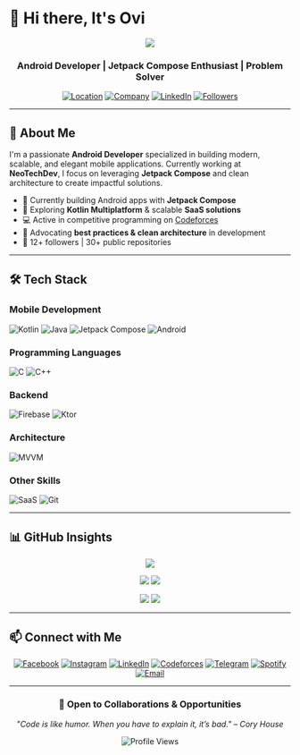 # 👋 Hi there, It's Ovi 

<p align="center">
  <a href="https://spotify-github-profile.kittinanx.com/api/view?uid=3ecyjf8ovycg1eev17eag63sq&redirect=true">
    <img src="https://spotify-github-profile.kittinanx.com/api/view?uid=3ecyjf8ovycg1eev17eag63sq&cover_image=true&theme=natemoo-re&show_offline=true&background_color=e01515&interchange=true&bar_color=53b14f&bar_color_cover=false">
  </a>
</p>

<div align="center">

### Android Developer | Jetpack Compose Enthusiast | Problem Solver  

[![Location](https://img.shields.io/badge/📍_Dhaka-blue)](https://github.com/oviii-001)  [![Company](https://img.shields.io/badge/💼_NeoTechDev-green)](https://github.com/oviii-001)  [![LinkedIn](https://img.shields.io/badge/LinkedIn-Connect-0077B5?style=flat&logo=linkedin)](https://www.linkedin.com/in/ismamovi)  [![Followers](https://img.shields.io/github/followers/oviii-001?label=Followers&style=social)](https://github.com/oviii-001?tab=followers)  

</div>

---

## 🚀 About Me  

I'm a passionate **Android Developer** specialized in building modern, scalable, and elegant mobile applications. Currently working at **NeoTechDev**, I focus on leveraging **Jetpack Compose** and clean architecture to create impactful solutions.  

- 🔭 Currently building Android apps with **Jetpack Compose**  
- 🌱 Exploring **Kotlin Multiplatform** & scalable **SaaS solutions**  
- 💻 Active in competitive programming on [Codeforces](https://codeforces.com/profile/ovi_001)  
- 🎯 Advocating **best practices & clean architecture** in development  
- 👥 12+ followers | 30+ public repositories  

---

## 🛠️ Tech Stack  

### Mobile Development  
![Kotlin](https://img.shields.io/badge/Kotlin-7F52FF?style=for-the-badge&logo=kotlin&logoColor=white)  ![Java](https://img.shields.io/badge/Java-ED8B00?style=for-the-badge&logo=openjdk&logoColor=white)  ![Jetpack Compose](https://img.shields.io/badge/Jetpack_Compose-4285F4?style=for-the-badge&logo=jetpack-compose&logoColor=white)  ![Android](https://img.shields.io/badge/Android-3DDC84?style=for-the-badge&logo=android&logoColor=white)  

### Programming Languages  
![C](https://img.shields.io/badge/C-00599C?style=for-the-badge&logo=c&logoColor=white)  ![C++](https://img.shields.io/badge/C++-00599C?style=for-the-badge&logo=c%2B%2B&logoColor=white)  

### Backend
![Firebase](https://img.shields.io/badge/Firebase-FFCA28?logo=firebase&logoColor=black) 
![Ktor](https://img.shields.io/badge/Ktor-0A84FF?logo=ktor&logoColor=white)  

### Architecture
![MVVM](https://img.shields.io/badge/MVVM-Architecture-blueviolet)  

### Other Skills  
![SaaS](https://img.shields.io/badge/SaaS-FF6B6B?style=for-the-badge&logo=cloud&logoColor=white)  ![Git](https://img.shields.io/badge/Git-F05032?style=for-the-badge&logo=git&logoColor=white)  

---

## 📊 GitHub Insights  

<div align="center">

![](https://github-profile-summary-cards.vercel.app/api/cards/profile-details?username=oviii-001&theme=github_dark)

![](https://github-profile-summary-cards.vercel.app/api/cards/repos-per-language?username=oviii-001&theme=github_dark) ![](https://github-profile-summary-cards.vercel.app/api/cards/most-commit-language?username=oviii-001&theme=github_dark)

![](https://github-profile-summary-cards.vercel.app/api/cards/stats?username=oviii-001&theme=github_dark) ![](https://github-profile-summary-cards.vercel.app/api/cards/productive-time?username=oviii-001&theme=github_dark)

</div>  

---

## 📫 Connect with Me  

<div align="center">

[![Facebook](https://img.shields.io/badge/Facebook-1877F2?style=for-the-badge&logo=facebook&logoColor=white)](https://www.facebook.com/coder.OVI)  [![Instagram](https://img.shields.io/badge/Instagram-E4405F?style=for-the-badge&logo=instagram&logoColor=white)](https://instagram.com/___o_v___)  [![LinkedIn](https://img.shields.io/badge/LinkedIn-0077B5?style=for-the-badge&logo=linkedin&logoColor=white)](https://www.linkedin.com/in/ismamovi)  [![Codeforces](https://img.shields.io/badge/Codeforces-1F8ACB?style=for-the-badge&logo=codeforces&logoColor=white)](https://codeforces.com/profile/ovi_001)  [![Telegram](https://img.shields.io/badge/Telegram-2CA5E0?style=for-the-badge&logo=telegram&logoColor=white)](https://t.me/justADeveloper) [![Spotify](https://img.shields.io/badge/Spotify-1DB954?style=for-the-badge&logo=spotify&logoColor=white)](https://open.spotify.com/user/3ecyjf8ovycg1eev17eag63sq) [![Email](https://img.shields.io/badge/Email-D14836?style=for-the-badge&logo=gmail&logoColor=white)](mailto:ismamhasanovi@gmail.com)  

</div>  

---

<div align="center">

### 💼 Open to Collaborations & Opportunities  

*"Code is like humor. When you have to explain it, it’s bad." – Cory House*  

![Profile Views](https://komarev.com/ghpvc/?username=oviii-001&color=blueviolet&style=flat-square&label=Profile+Views)  

</div>  
